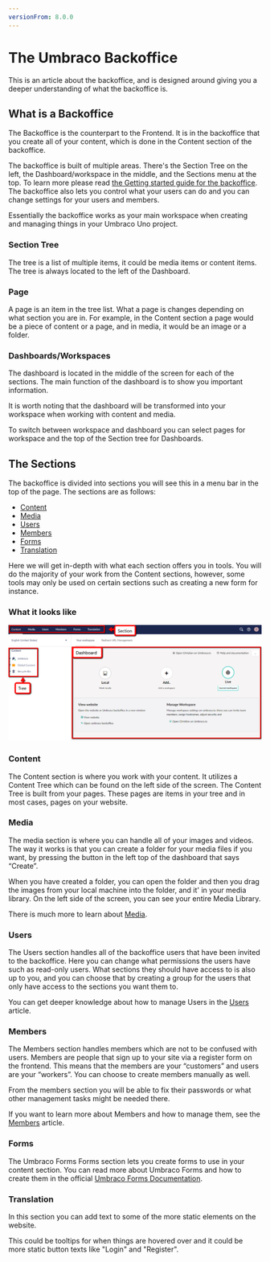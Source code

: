 ```yaml
---
versionFrom: 8.0.0
---
```


# The Umbraco Backoffice

This is an article about the backoffice, and is designed around giving you a deeper understanding of what the backoffice is.

## What is a Backoffice

The Backoffice is the counterpart to the Frontend. It is in the backoffice that you create all of your content, which is done in the Content section of the backoffice.

The backoffice is built of multiple areas. There's the Section Tree on the left, the Dashboard/workspace in the middle, and the Sections menu at the top. To learn more please read [the Getting started guide for the backoffice](../../../Getting-Started/Backoffice/index.md). The backoffice also lets you control what your users can do and you can change settings for your users and members.

Essentially the backoffice works as your main workspace when creating and managing things in your Umbraco Uno project.

### Section Tree

The tree is a list of multiple items, it could be media items or content items. The tree is always located to the left of the Dashboard.

### Page

A page is an item in the tree list. What a page is changes depending on what section you are in. For example, in the Content section a page would be a piece of content or a page, and in media, it would be an image or a folder.

### Dashboards/Workspaces

The dashboard is located in the middle of the screen for each of the sections. The main function of the dashboard is to show you important information.

It is worth noting that the dashboard will be transformed into your workspace when working with content and media.

To switch between workspace and dashboard you can select pages for workspace and the top of the Section tree for Dashboards.

## The Sections

The backoffice is divided into sections you will see this in a menu bar in the top of the page. The sections are as follows:

- [Content](#content)
- [Media](#media)
- [Users](#users)
- [Members](#members)
- [Forms](#forms)
- [Translation](#translation)

Here we will get in-depth with what each section offers you in tools.
You will do the majority of your work from the Content sections, however, some tools may only be used on certain sections such as creating a new form for instance.

### What it looks like

![Image of the Backoffice](images/Backoffice-All.png)

### Content

The Content section is where you work with your content. It utilizes a Content Tree which can be found on the left side of the screen. The Content Tree is built from your pages. These pages are items in your tree and in most cases, pages on your website.

### Media

The media section is where you can handle all of your images and videos. The way it works is that you can create a folder for your media files if you want, by pressing the button in the left top of the dashboard that says “Create”.

When you have created a folder, you can open the folder and then you drag the images from your local machine into the folder, and it' in your media library. On the left side of the screen, you can see your entire Media Library.

There is much more to learn about [Media](../../Creating-Content/Manage-Media-library).

### Users

The Users section handles all of the backoffice users that have been invited to the backoffice. Here you can change what permissions the users have such as read-only users.
What sections they should have access to is also up to you, and you can choose that by creating a group for the users that only have access to the sections you want them to.

You can get deeper knowledge about how to manage Users in the [Users](../../Manage-users) article.

### Members

The Members section handles members which are not to be confused with users. Members are people that sign up to your site via a register form on the frontend. This means that the members are your “customers” and users are your “workers”. You can choose to create members manually as well. 

From the members section you will be able to fix their passwords or what other management tasks might be needed there.

If you want to learn more about Members and how to manage them, see the [Members](../../Manage-users) article.

### Forms

The Umbraco Forms Forms section lets you create forms to use in your content section. You can read more about Umbraco Forms and how to create them in the official [Umbraco Forms Documentation](../../../Add-ons/UmbracoForms).

### Translation

In this section you can add text to some of the more static elements on the website.

This could be tooltips for when things are hovered over and it could be more static button texts like "Login" and "Register".
